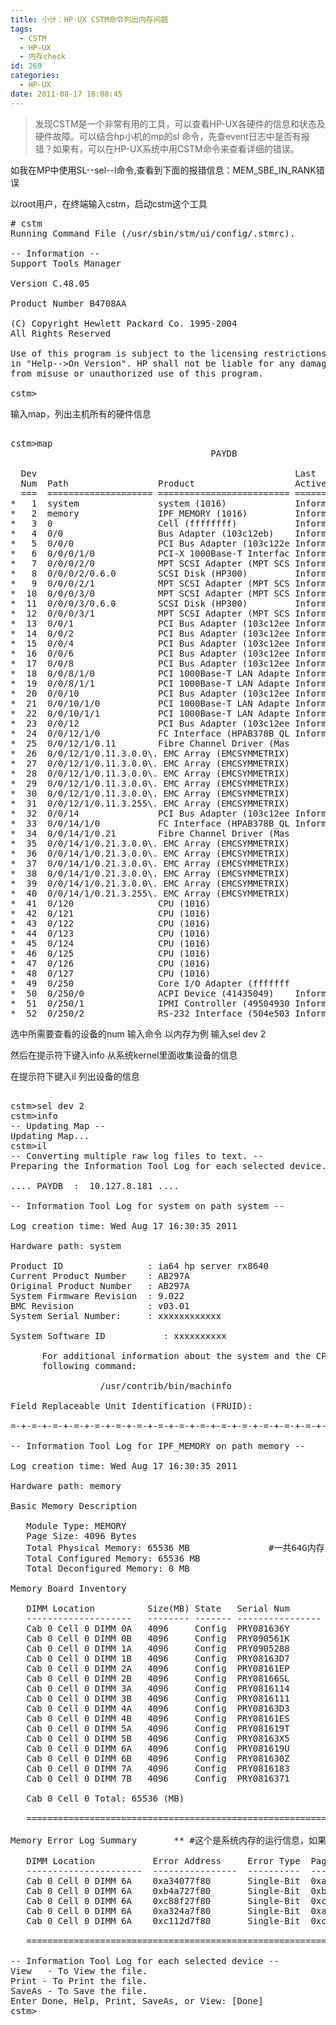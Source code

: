 ```yaml
---
title: 小计：HP-UX CSTM命令列出内存问题
tags:
  - CSTM
  - HP-UX
  - 内存check
id: 269
categories:
  - HP-UX
date: 2011-08-17 16:08:45
---
```


> 发现CSTM是一个非常有用的工具，可以查看HP-UX各硬件的信息和状态及硬件故障。可以结合hp小机的mp的sl 命令，先查event日志中是否有报错？如果有，可以在HP-UX系统中用CSTM命令来查看详细的错误。

如我在MP中使用SL--sel--l命令,查看到下面的报错信息：MEM_SBE_IN_RANK错误

以root用户，在终端输入cstm，启动cstm这个工具
<pre class="blush: php">
# cstm
Running Command File (/usr/sbin/stm/ui/config/.stmrc).

-- Information --
Support Tools Manager

Version C.48.05

Product Number B4708AA

(C) Copyright Hewlett Packard Co. 1995-2004
All Rights Reserved

Use of this program is subject to the licensing restrictions described
in "Help-->On Version". HP shall not be liable for any damages resulting
from misuse or unauthorized use of this program.

cstm>
</pre>
输入map，列出主机所有的硬件信息
<pre class="blush: php">

cstm>map
                                      PAYDB

  Dev                                                 Last        Last Op      
  Num  Path                 Product                   Active Tool Status       
  ===  ==================== ========================= =========== =============
*   1  system               system (1016)             Information Successful   
*   2  memory               IPF_MEMORY (1016)         Information Successful   
*   3  0                    Cell (ffffffff)           Information Successful   
*   4  0/0                  Bus Adapter (103c12eb)    Information Successful   
*   5  0/0/0                PCI Bus Adapter (103c122e Information Successful   
*   6  0/0/0/1/0            PCI-X 1000Base-T Interfac Information Successful   
*   7  0/0/0/2/0            MPT SCSI Adapter (MPT SCS Information Successful   
*   8  0/0/0/2/0.6.0        SCSI Disk (HP300)         Information Successful   
*   9  0/0/0/2/1            MPT SCSI Adapter (MPT SCS Information Successful   
*  10  0/0/0/3/0            MPT SCSI Adapter (MPT SCS Information Successful   
*  11  0/0/0/3/0.6.0        SCSI Disk (HP300)         Information Successful   
*  12  0/0/0/3/1            MPT SCSI Adapter (MPT SCS Information Successful   
*  13  0/0/1                PCI Bus Adapter (103c12ee Information Successful   
*  14  0/0/2                PCI Bus Adapter (103c12ee Information Successful   
*  15  0/0/4                PCI Bus Adapter (103c12ee Information Successful   
*  16  0/0/6                PCI Bus Adapter (103c12ee Information Successful   
*  17  0/0/8                PCI Bus Adapter (103c12ee Information Successful   
*  18  0/0/8/1/0            PCI 1000Base-T LAN Adapte Information Successful   
*  19  0/0/8/1/1            PCI 1000Base-T LAN Adapte Information Successful   
*  20  0/0/10               PCI Bus Adapter (103c12ee Information Successful   
*  21  0/0/10/1/0           PCI 1000Base-T LAN Adapte Information Successful   
*  22  0/0/10/1/1           PCI 1000Base-T LAN Adapte Information Successful   
*  23  0/0/12               PCI Bus Adapter (103c12ee Information Successful   
*  24  0/0/12/1/0           FC Interface (HPAB378B_QL Information Successful   
*  25  0/0/12/1/0.11        Fibre Channel Driver (Mas                          
*  26  0/0/12/1/0.11.3.0.0\. EMC Array (EMCSYMMETRIX)                           
*  27  0/0/12/1/0.11.3.0.0\. EMC Array (EMCSYMMETRIX)                           
*  28  0/0/12/1/0.11.3.0.0\. EMC Array (EMCSYMMETRIX)                           
*  29  0/0/12/1/0.11.3.0.0\. EMC Array (EMCSYMMETRIX)                           
*  30  0/0/12/1/0.11.3.0.0\. EMC Array (EMCSYMMETRIX)                           
*  31  0/0/12/1/0.11.3.255\. EMC Array (EMCSYMMETRIX)                           
*  32  0/0/14               PCI Bus Adapter (103c12ee Information Successful   
*  33  0/0/14/1/0           FC Interface (HPAB378B_QL Information Successful   
*  34  0/0/14/1/0.21        Fibre Channel Driver (Mas                          
*  35  0/0/14/1/0.21.3.0.0\. EMC Array (EMCSYMMETRIX)                           
*  36  0/0/14/1/0.21.3.0.0\. EMC Array (EMCSYMMETRIX)                           
*  37  0/0/14/1/0.21.3.0.0\. EMC Array (EMCSYMMETRIX)                           
*  38  0/0/14/1/0.21.3.0.0\. EMC Array (EMCSYMMETRIX)                           
*  39  0/0/14/1/0.21.3.0.0\. EMC Array (EMCSYMMETRIX)                           
*  40  0/0/14/1/0.21.3.255\. EMC Array (EMCSYMMETRIX)                           
*  41  0/120                CPU (1016)                                         
*  42  0/121                CPU (1016)                                         
*  43  0/122                CPU (1016)                                         
*  44  0/123                CPU (1016)                                         
*  45  0/124                CPU (1016)                                         
*  46  0/125                CPU (1016)                                         
*  47  0/126                CPU (1016)                                         
*  48  0/127                CPU (1016)                                         
*  49  0/250                Core I/O Adapter (fffffff                          
*  50  0/250/0              ACPI Device (41435049)    Information Successful   
*  51  0/250/1              IPMI Controller (49504930 Information Successful   
*  52  0/250/2              RS-232 Interface (504e503 Information Successful   
</pre>
选中所需要查看的设备的num 输入命令 以内存为例 输入sel dev 2

然后在提示符下键入info     从系统kernel里面收集设备的信息

在提示符下键入il   列出设备的信息
<pre class="blush: php">

cstm>sel dev 2
cstm>info
-- Updating Map --
Updating Map...
cstm>il
-- Converting multiple raw log files to text. --
Preparing the Information Tool Log for each selected device...

.... PAYDB  :  10.127.8.181 .... 

-- Information Tool Log for system on path system --

Log creation time: Wed Aug 17 16:30:35 2011

Hardware path: system

Product ID                : ia64 hp server rx8640
Current Product Number    : AB297A
Original Product Number   : AB297A
System Firmware Revision  : 9.022
BMC Revision              : v03.01
System Serial Number:     : xxxxxxxxxxxx

System Software ID           : xxxxxxxxxx

      For additional information about the system and the CPUs, please run the
      following command:

                 /usr/contrib/bin/machinfo

Field Replaceable Unit Identification (FRUID):

=-+-=-+-=-+-=-+-=-+-=-+-=-+-=-+-=-+-=-+-=-+-=-+-=-+-=-+-=-+-=-+-=-+-=-+-=-+-=

-- Information Tool Log for IPF_MEMORY on path memory --

Log creation time: Wed Aug 17 16:30:35 2011

Hardware path: memory

Basic Memory Description 

   Module Type: MEMORY
   Page Size: 4096 Bytes
   Total Physical Memory: 65536 MB               #一共64G内存
   Total Configured Memory: 65536 MB
   Total Deconfigured Memory: 0 MB

Memory Board Inventory 

   DIMM Location          Size(MB) State   Serial Num       Part Num
   --------------------   -------- ------- ---------------- ------------------
   Cab 0 Cell 0 DIMM 0A   4096     Config  PRY081636Y       A9849-60301       
   Cab 0 Cell 0 DIMM 0B   4096     Config  PRY090561K       A9849-60301       
   Cab 0 Cell 0 DIMM 1A   4096     Config  PRY0905288       A9849-60301       
   Cab 0 Cell 0 DIMM 1B   4096     Config  PRY08163D7       A9849-60301       
   Cab 0 Cell 0 DIMM 2A   4096     Config  PRY08161EP       A9849-60301       
   Cab 0 Cell 0 DIMM 2B   4096     Config  PRY08166SL       A9849-60301       
   Cab 0 Cell 0 DIMM 3A   4096     Config  PRY0816114       A9849-60301       
   Cab 0 Cell 0 DIMM 3B   4096     Config  PRY0816111       A9849-60301       
   Cab 0 Cell 0 DIMM 4A   4096     Config  PRY08163D3       A9849-60301       
   Cab 0 Cell 0 DIMM 4B   4096     Config  PRY08161ES       A9849-60301       
   Cab 0 Cell 0 DIMM 5A   4096     Config  PRY081619T       A9849-60301       
   Cab 0 Cell 0 DIMM 5B   4096     Config  PRY08163X5       A9849-60301       
   Cab 0 Cell 0 DIMM 6A   4096     Config  PRY081619U       A9849-60301       
   Cab 0 Cell 0 DIMM 6B   4096     Config  PRY081630Z       A9849-60301       
   Cab 0 Cell 0 DIMM 7A   4096     Config  PRY0816183       A9849-60301       
   Cab 0 Cell 0 DIMM 7B   4096     Config  PRY0816371       A9849-60301       

   Cab 0 Cell 0 Total: 65536 (MB)

   ===========================================================================

Memory Error Log Summary       ** #这个是系统内存的运行信息，如果有error信息的话内存就有可能存在问题，我这边是DIMM 6A slot 上的内存在报 Single-Bit  的错误。**

   DIMM Location           Error Address     Error Type  Page           Count
   ----------------------  ----------------  ----------  -------------  -----
   Cab 0 Cell 0 DIMM 6A    0xa34077f80       Single-Bit  0xa34077       1    
   Cab 0 Cell 0 DIMM 6A    0xb4a727f80       Single-Bit  0xb4a727       1    
   Cab 0 Cell 0 DIMM 6A    0xc88f27f80       Single-Bit  0xc88f27       1    
   Cab 0 Cell 0 DIMM 6A    0xa324a7f80       Single-Bit  0xa324a7       1    
   Cab 0 Cell 0 DIMM 6A    0xc112d7f80       Single-Bit  0xc112d7       1    

   ===========================================================================

-- Information Tool Log for each selected device --
View   - To View the file.
Print - To Print the file.
SaveAs - To Save the file.
Enter Done, Help, Print, SaveAs, or View: [Done] 
cstm>
</pre>